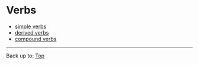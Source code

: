 # Verbs

- [simple verbs](simpleVerbs.md)
- [derived verbs](derivedVerbs.md)
- [compound verbs](compoundVerbs.md)

----

Back up to: [Top](../index.md)
